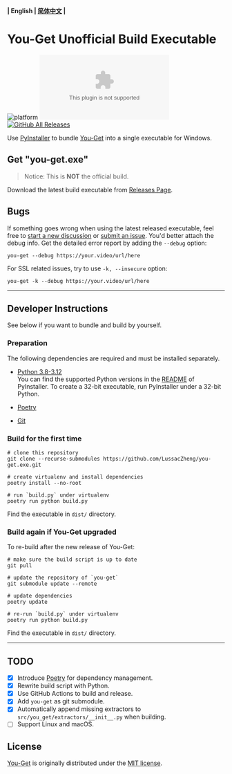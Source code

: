 **| English | [简体中文](README_cn.md) |**

# You-Get Unofficial Build Executable

![platform](https://img.shields.io/badge/platform-Windows-brightgreen?logo=windows)
![GitHub release](https://img.shields.io/github/v/release/LussacZheng/you-get.exe?include_prereleases&label=build)
[![GitHub All Releases](https://img.shields.io/github/downloads/LussacZheng/you-get.exe/total?color=green&logo=github)](https://github.com/LussacZheng/you-get.exe/releases)

Use [PyInstaller](https://github.com/pyinstaller/pyinstaller) to bundle [You-Get](https://github.com/soimort/you-get) into a single executable for Windows.

## Get "you-get.exe"

> Notice: This is **NOT** the official build.

Download the latest build executable from [Releases Page](https://github.com/LussacZheng/you-get.exe/releases).

## Bugs

If something goes wrong when using the latest released executable, feel free to [start a new discussion](https://github.com/LussacZheng/you-get.exe/discussions) or [submit an issue](https://github.com/LussacZheng/you-get.exe/issues).
You'd better attach the debug info. Get the detailed error report by adding the `--debug` option:

```shell
you-get --debug https://your.video/url/here
```

For SSL related issues, try to use `-k, --insecure` option:

```shell
you-get -k --debug https://your.video/url/here
```

---

## Developer Instructions

See below if you want to bundle and build by yourself.

### Preparation

The following dependencies are required and must be installed separately.

- [Python 3.8-3.12](https://www.python.org/downloads/windows/)  
   You can find the supported Python versions in the [README](https://github.com/pyinstaller/pyinstaller#requirements-and-tested-platforms) of PyInstaller.
   To create a 32-bit executable, run PyInstaller under a 32-bit Python.

- [Poetry](https://python-poetry.org/docs/#installation)

- [Git](https://git-scm.com/)

### Build for the first time

```shell
# clone this repository
git clone --recurse-submodules https://github.com/LussacZheng/you-get.exe.git

# create virtualenv and install dependencies
poetry install --no-root

# run `build.py` under virtualenv
poetry run python build.py
```

Find the executable in `dist/` directory.

### Build again if You-Get upgraded

To re-build after the new release of You-Get:

```shell
# make sure the build script is up to date
git pull

# update the repository of `you-get`
git submodule update --remote

# update dependencies
poetry update

# re-run `build.py` under virtualenv
poetry run python build.py
```

Find the executable in `dist/` directory.

---

## TODO

- [x] Introduce [Poetry](https://github.com/python-poetry/poetry) for dependency management.
- [x] Rewrite build script with Python.
- [x] Use GitHub Actions to build and release.
- [x] Add `you-get` as git submodule.
- [x] Automatically append missing extractors to `src/you_get/extractors/__init__.py` when building.
- [ ] Support Linux and macOS.

## License

[You-Get](https://github.com/soimort/you-get) is originally distributed under the [MIT license](https://github.com/soimort/you-get/blob/develop/LICENSE.txt).
